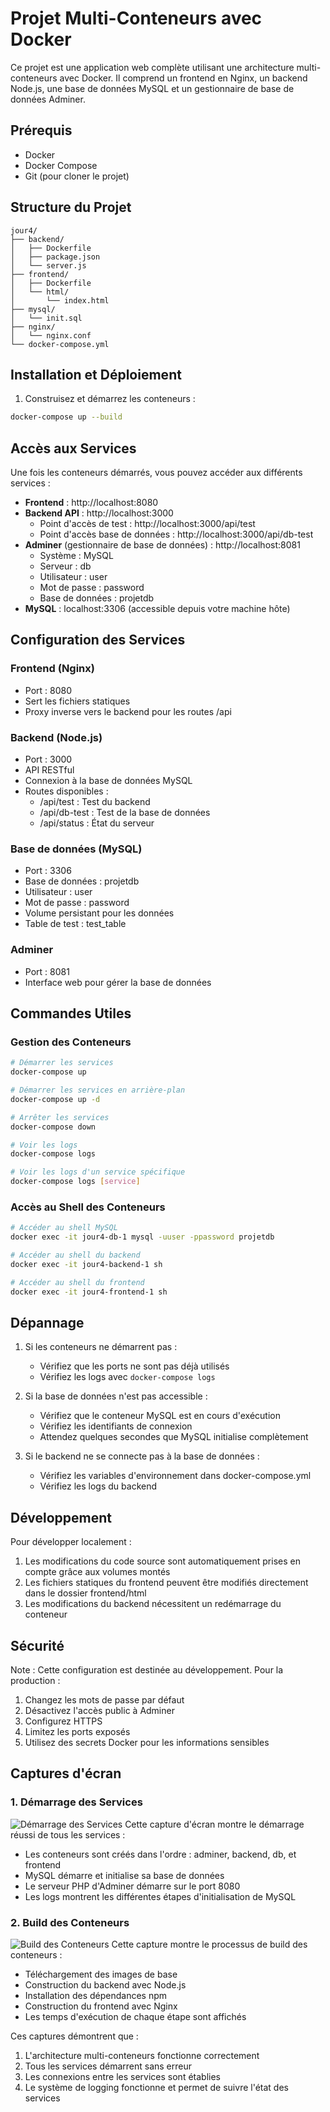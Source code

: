 # Projet Multi-Conteneurs avec Docker

Ce projet est une application web complète utilisant une architecture multi-conteneurs avec Docker. Il comprend un frontend en Nginx, un backend Node.js, une base de données MySQL et un gestionnaire de base de données Adminer.

## Prérequis

- Docker
- Docker Compose
- Git (pour cloner le projet)

## Structure du Projet

```
jour4/
├── backend/
│   ├── Dockerfile
│   ├── package.json
│   └── server.js
├── frontend/
│   ├── Dockerfile
│   └── html/
│       └── index.html
├── mysql/
│   └── init.sql
├── nginx/
│   └── nginx.conf
└── docker-compose.yml
```

## Installation et Déploiement

1. Construisez et démarrez les conteneurs :
```bash
docker-compose up --build
```

## Accès aux Services

Une fois les conteneurs démarrés, vous pouvez accéder aux différents services :

- **Frontend** : http://localhost:8080
- **Backend API** : http://localhost:3000
  - Point d'accès de test : http://localhost:3000/api/test
  - Point d'accès base de données : http://localhost:3000/api/db-test
- **Adminer** (gestionnaire de base de données) : http://localhost:8081
  - Système : MySQL
  - Serveur : db
  - Utilisateur : user
  - Mot de passe : password
  - Base de données : projetdb
- **MySQL** : localhost:3306 (accessible depuis votre machine hôte)

## Configuration des Services

### Frontend (Nginx)
- Port : 8080
- Sert les fichiers statiques
- Proxy inverse vers le backend pour les routes /api

### Backend (Node.js)
- Port : 3000
- API RESTful
- Connexion à la base de données MySQL
- Routes disponibles :
  - /api/test : Test du backend
  - /api/db-test : Test de la base de données
  - /api/status : État du serveur

### Base de données (MySQL)
- Port : 3306
- Base de données : projetdb
- Utilisateur : user
- Mot de passe : password
- Volume persistant pour les données
- Table de test : test_table

### Adminer
- Port : 8081
- Interface web pour gérer la base de données

## Commandes Utiles

### Gestion des Conteneurs
```bash
# Démarrer les services
docker-compose up

# Démarrer les services en arrière-plan
docker-compose up -d

# Arrêter les services
docker-compose down

# Voir les logs
docker-compose logs

# Voir les logs d'un service spécifique
docker-compose logs [service]
```

### Accès au Shell des Conteneurs
```bash
# Accéder au shell MySQL
docker exec -it jour4-db-1 mysql -uuser -ppassword projetdb

# Accéder au shell du backend
docker exec -it jour4-backend-1 sh

# Accéder au shell du frontend
docker exec -it jour4-frontend-1 sh
```

## Dépannage

1. Si les conteneurs ne démarrent pas :
   - Vérifiez que les ports ne sont pas déjà utilisés
   - Vérifiez les logs avec `docker-compose logs`

2. Si la base de données n'est pas accessible :
   - Vérifiez que le conteneur MySQL est en cours d'exécution
   - Vérifiez les identifiants de connexion
   - Attendez quelques secondes que MySQL initialise complètement

3. Si le backend ne se connecte pas à la base de données :
   - Vérifiez les variables d'environnement dans docker-compose.yml
   - Vérifiez les logs du backend

## Développement

Pour développer localement :

1. Les modifications du code source sont automatiquement prises en compte grâce aux volumes montés
2. Les fichiers statiques du frontend peuvent être modifiés directement dans le dossier frontend/html
3. Les modifications du backend nécessitent un redémarrage du conteneur

## Sécurité

Note : Cette configuration est destinée au développement. Pour la production :

1. Changez les mots de passe par défaut
2. Désactivez l'accès public à Adminer
3. Configurez HTTPS
4. Limitez les ports exposés
5. Utilisez des secrets Docker pour les informations sensibles

## Captures d'écran

### 1. Démarrage des Services
![Démarrage des Services](./images/image.png)
Cette capture d'écran montre le démarrage réussi de tous les services :
- Les conteneurs sont créés dans l'ordre : adminer, backend, db, et frontend
- MySQL démarre et initialise sa base de données
- Le serveur PHP d'Adminer démarre sur le port 8080
- Les logs montrent les différentes étapes d'initialisation de MySQL

### 2. Build des Conteneurs
![Build des Conteneurs](./images/image%20copy.png)
Cette capture montre le processus de build des conteneurs :
- Téléchargement des images de base
- Construction du backend avec Node.js
- Installation des dépendances npm
- Construction du frontend avec Nginx
- Les temps d'exécution de chaque étape sont affichés

Ces captures démontrent que :
1. L'architecture multi-conteneurs fonctionne correctement
2. Tous les services démarrent sans erreur
3. Les connexions entre les services sont établies
4. Le système de logging fonctionne et permet de suivre l'état des services
